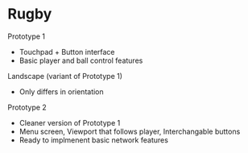 # Rugby

Prototype 1
  - Touchpad + Button interface
  - Basic player and ball control features

Landscape (variant of Prototype 1)
  - Only differs in orientation
  
Prototype 2
  - Cleaner version of Prototype 1
  - Menu screen, Viewport that follows player, Interchangable buttons
  - Ready to implmenent basic network features
